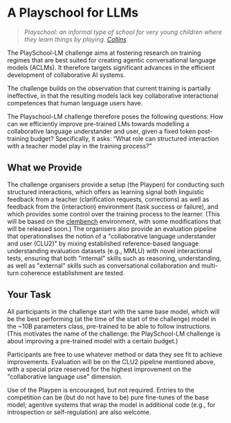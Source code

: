 # A Playschool for LLMs

> *Playschool: an informal type of school for very young children where they learn things by playing. [Collins](https://www.collinsdictionary.com/dictionary/english/playschool)*

The PlaySchool-LM challenge aims at fostering research on training regimes that are best suited for creating agentic conversational language models (ACLMs). It therefore targets significant advances in the efficient development of collaborative AI systems.

The challenge builds on the observation that current training is partially ineffective, in that the resulting models lack key collaborative interactional competences that human language users have.

The Playschool-LM challenge therefore poses the following questions: How can we efficiently improve pre-trained LMs towards modelling a collaborative language understander and user, given a fixed token post-training budget? Specifically, it asks: “What role can structured interaction with a teacher model play in the training process?” 
## What we Provide

The challenge organisers provide a setup (the Playpen) for conducting such structured interactions, which offers as learning signal both linguistic feedback from a teacher (clarification requests, corrections) as well as feedback from the (interaction) environment (task success or failure), and which provides some control over the training process to the learner. (This will be based on the [clembench](https://github.com/clp-research/clembench) environment, with some modifications that will be released soon.)
The organisers also provide an evaluation pipeline that operationalises the notion of a "collaborative language understander and user (CLU2)" by mixing established reference-based language understanding evaluation datasets (e.g., MMLU) with novel interactional tests, ensuring that both "internal" skills such as reasoning, understanding, as well as "external" skills such as conversational collaboration and multi-turn coherence establishment are tested.

## Your Task

All participants in the challenge start with the same base model, which will be the best performing (at the time of the start of the challenge) model in the ~10B parameters class, pre-trained to be able to follow instructions. (This motivates the name of the challenge: the PlaySchool-LM challenge is about improving a pre-trained model with a certain budget.)

Participants are free to use whatever method or data they see fit to achieve improvements. Evaluation will be on the CLU2 pipeline mentioned above, with a special prize reserved for the highest improvement on the "collaborative language use" dimension.

Use of the Playpen is encouraged, but not required. Entries to the competition can be (but do not have to be) pure fine-tunes of the base model; agentive systems that wrap the model in additional code (e.g., for introspection or self-regulation) are also welcome.